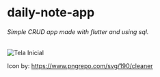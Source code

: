# daily-note-app
###### Simple CRUD app made with flutter and using sql.


![Tela Inicial](https://user-images.githubusercontent.com/98621042/151665954-e892ee20-0b3d-47df-bad1-a41102ffc828.jpeg)


Icon by: https://www.pngrepo.com/svg/190/cleaner
